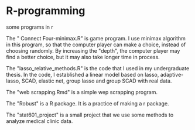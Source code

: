 # R-programming

some programs in r

The " Connect Four-minimax.R" is game program. 
I use minimax algorithm in this program, so that the computer player can make a choice, instead of choosing randomly.
By increasing the "depth", the computer player may find a better choice, but it may also take longer time in process.

The "lasso_relative_methods.R" is the code that I used in my undergraduate thesis. 
In the code, I established a linear model based on lasso, adaptive-lasso, SCAD, elastic net, group lasso and group SCAD with real data.

The "web scrapping.Rmd" is a simple wep scrapping program.

The "Robust" is a R package. It is a practice of making a r package.

The "stat601_project" is a small project that we use some methods to analyze medical clinic data.
